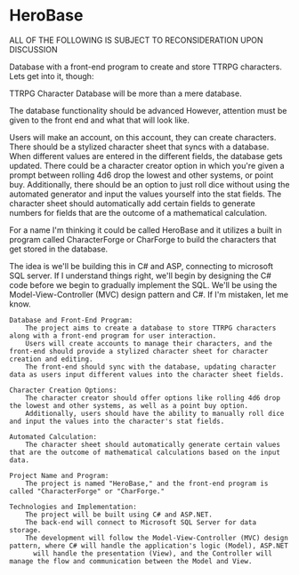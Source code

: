 # HeroBase

ALL OF THE FOLLOWING IS SUBJECT TO RECONSIDERATION UPON DISCUSSION

Database with a front-end program to create and store TTRPG characters.
Lets get into it, though:

TTRPG Character Database will be more than a mere database.

The database functionality should be advanced
However, attention must be given to the front end and
what that will look like.


Users will make an account, on this account, they can create
characters.  There should be a stylized character sheet that syncs
with a database.  When different values are entered in the different
fields, the database gets updated. There could be a character creator
option in which you're given a prompt between rolling 4d6 drop the lowest
and other systems, or point buy.  Additionally, there should be an option
 to just roll dice without using the automated generator and input the 
values yourself into the stat fields. The character sheet should automatically
 add certain fields to generate numbers for fields that are the
 outcome of a mathematical calculation.


For a name I'm thinking it could be called HeroBase
and it utilizes a built in program called CharacterForge or CharForge
to build the characters that get stored in the database.

The idea is we'll be building this in C# and ASP, connecting to microsoft SQL server.
If I understand things right, we'll begin by designing the C# code before we begin to gradually
implement the SQL.  We'll be using the Model-View-Controller (MVC) design pattern and C#. 
If I'm mistaken, let me know.

    Database and Front-End Program:
        The project aims to create a database to store TTRPG characters along with a front-end program for user interaction.
        Users will create accounts to manage their characters, and the front-end should provide a stylized character sheet for character creation and editing.
        The front-end should sync with the database, updating character data as users input different values into the character sheet fields.

    Character Creation Options:
        The character creator should offer options like rolling 4d6 drop the lowest and other systems, as well as a point buy option.
        Additionally, users should have the ability to manually roll dice and input the values into the character's stat fields.

    Automated Calculation:
        The character sheet should automatically generate certain values that are the outcome of mathematical calculations based on the input data.

    Project Name and Program:
        The project is named "HeroBase," and the front-end program is called "CharacterForge" or "CharForge."

    Technologies and Implementation:
        The project will be built using C# and ASP.NET.
        The back-end will connect to Microsoft SQL Server for data storage.
        The development will follow the Model-View-Controller (MVC) design pattern, where C# will handle the application's logic (Model), ASP.NET
          will handle the presentation (View), and the Controller will manage the flow and communication between the Model and View.
